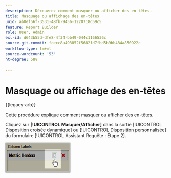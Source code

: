 ```yaml
---
description: Découvrez comment masquer ou afficher des en-têtes.
title: Masquage ou affichage des en-têtes
uuid: ab0ef56f-3531-48fb-9456-1220718d59c5
feature: Report Builder
role: User, Admin
exl-id: d643b55d-dfe8-4f34-bb49-044c1166536c
source-git-commit: fcecc8a493852f5682fd7fbd5b9bb484a850922c
workflow-type: tm+mt
source-wordcount: '53'
ht-degree: 58%

---
```


# Masquage ou affichage des en-têtes

{{legacy-arb}}

Cette procédure explique comment masquer ou afficher des en-têtes.

Cliquez sur **[!UICONTROL Masquer/Afficher]** dans la sortie [!UICONTROL Disposition croisée dynamique] ou [!UICONTROL Disposition personnalisée] du formulaire [!UICONTROL Assistant Requête : Étape 2].

![Capture d’écran affichant l’icône Masquer/Afficher pour les en-têtes de mesure.](assets/hide_show_header.png)
